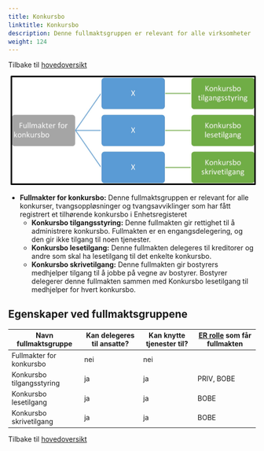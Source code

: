 ```yaml
---
title: Konkursbo
linktitle: Konkursbo
description: Denne fullmaktsgruppen er relevant for alle virksomheter
weight: 124
---
```


Tilbake til [hovedoversikt](/authorization/modules/accessgroups/type-accessgroups/versjon-3/#oversikt-over-fullmaktsgrupper)



![Konkursbo](konk.jpg "Konkursbo")
- **Fullmakter for konkursbo:** Denne fullmaktsgruppen er relevant for alle konkurser, tvangsoppløsninger og tvangsavviklinger som har fått registrert et tilhørende konkursbo i Enhetsregisteret
	- **Konkursbo tilgangsstyring:** Denne fullmakten gir rettighet til å administrere konkursbo. Fullmakten er en engangsdelegering, og den gir ikke tilgang til noen tjenester.
	- **Konkursbo lesetilgang:**  Denne fullmakten delegeres til kreditorer og andre som skal ha lesetilgang til det enkelte konkursbo.
	- **Konkursbo skrivetilgang:** Denne fullmakten gir bostyrers medhjelper tilgang til å jobbe på vegne av bostyrer. Bostyrer delegerer denne fullmakten sammen med Konkursbo lesetilgang til medhjelper for hvert konkursbo.

## Egenskaper ved fullmaktsgruppene
|Navn fullmaktsgruppe|Kan delegeres til ansatte?|Kan knytte tjenester til?|[ER rolle](/authorization/modules/accessgroups/register_er/#rolletyper-fra-enhetsregisteret) som får fullmakten|
|---|---|---|---|
|Fullmakter for konkursbo|nei|nei||
|Konkursbo tilgangsstyring|ja|ja|PRIV, BOBE|
|Konkursbo lesetilgang|ja|ja|BOBE|
|Konkursbo skrivetilgang|ja|ja|BOBE|

Tilbake til [hovedoversikt](/authorization/modules/accessgroups/type-accessgroups/versjon-2/#oversikt-over-fullmaktsgrupper)